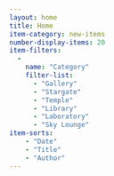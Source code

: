 ```yaml
---
layout: home
title: Home
item-category: new-items
number-display-items: 20
item-filters:
  -
    name: "Category"
    filter-list:
      - "Gallery"
      - "Stargate"
      - "Temple"
      - "Library"
      - "Laboratory"
      - "Sky Lounge"
item-sorts:
    - "Date"
    - "Title"
    - "Author"
---
```

